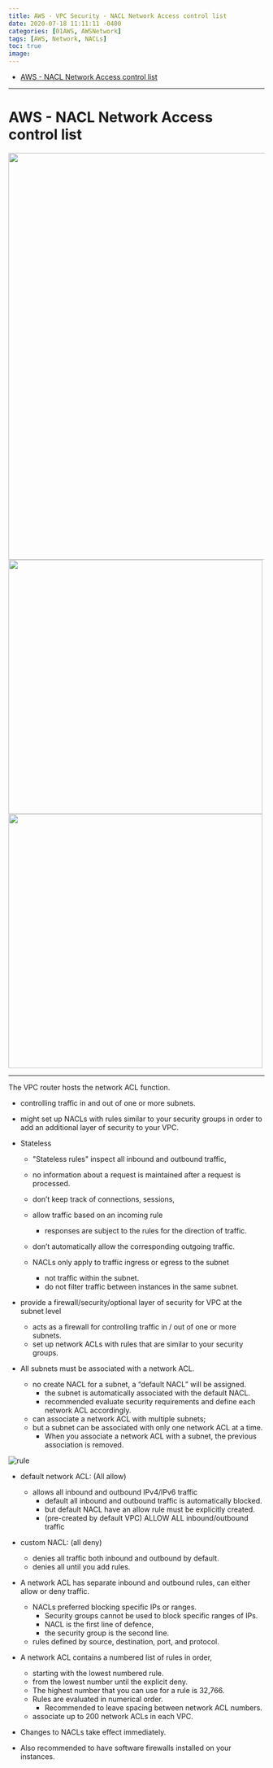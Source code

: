 ```yaml
---
title: AWS - VPC Security - NACL Network Access control list
date: 2020-07-18 11:11:11 -0400
categories: [01AWS, AWSNetwork]
tags: [AWS, Network, NACLs]
toc: true
image:
---
```


- [AWS - NACL Network Access control list](#aws---nacl-network-access-control-list)


---

# AWS - NACL Network Access control list

<img src="https://i.imgur.com/daOaxJJ.png" width="800">


<img src="https://i.imgur.com/xzyRnn0.png" width="500">

<img src="https://i.imgur.com/Wqg3b4z.png" width="500">





---


The VPC router hosts the network ACL function.
- controlling traffic in and out of one or more subnets.
- might set up NACLs with rules similar to your security groups in order to add an additional layer of security to your VPC.



- Stateless
  - "Stateless rules" inspect all inbound and outbound traffic,
  - no information about a request is maintained after a request is processed.
  - don’t keep track of connections, sessions,
  - allow traffic based on an incoming rule
    - responses are subject to the rules for the direction of traffic.
  - don’t automatically allow the corresponding outgoing traffic.

  - NACLs only apply to traffic ingress or egress to the subnet
    - not traffic within the subnet.
    - do not filter traffic between instances in the same subnet.


- provide a firewall/security/optional layer of security for VPC <font colore=red> at the subnet level </font>
  - acts as a firewall for controlling traffic in / out of one or more subnets.
  - set up network ACLs with rules that are similar to your security groups.

- All subnets must be associated with a network ACL.
  - no create NACL for a subnet, a “default NACL” will be assigned.
    - the subnet is automatically associated with the default NACL.
    - recommended evaluate security requirements and define each network ACL accordingly.
  - can associate a network ACL with multiple subnets;
  - but a subnet can be associated with only one network ACL at a time.
    - When you associate a network ACL with a subnet, the previous association is removed.

![rule](https://i.imgur.com/daOaxJJ.png)

- default network ACL: (All allow)
  - allows all inbound and outbound IPv4/IPv6 traffic
    - default all inbound and outbound traffic is automatically blocked.
    - but default NACL have an allow rule must be explicitly created.
    - (pre-created by default VPC) ALLOW ALL inbound/outbound traffic
- custom NACL: (all deny)
  - denies all traffic both inbound and outbound by default.
  - denies all until you add rules.


- A network ACL has separate inbound and outbound rules, can either allow or deny traffic.
  - NACLs preferred blocking specific IPs or ranges.
    - Security groups cannot be used to block specific ranges of IPs.
    - NACL is the first line of defence,
    - the security group is the second line.
  - rules defined by source, destination, port, and protocol.

- A network ACL contains a numbered list of rules in order,
  - starting with the lowest numbered rule.
  - from the lowest number until the explicit deny.
  - The highest number that you can use for a rule is 32,766.
  - Rules are evaluated in numerical order.
    - Recommended to leave spacing between network ACL numbers.
  - associate up to 200 network ACLs in each VPC.



- Changes to NACLs take effect immediately.



- Also recommended to have software firewalls installed on your instances.
